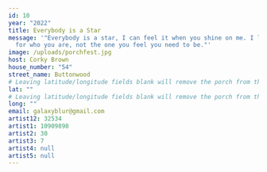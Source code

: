 ```yaml
---
id: 10
year: "2022"
title: Everybody is a Star
message: '"Everybody is a star, I can feel it when you shine on me. I love you
  for who you are, not the one you feel you need to be."'
image: /uploads/porchfest.jpg
host: Corky Brown
house_number: "54"
street_name: Buttonwood
# Leaving latitude/longitude fields blank will remove the porch from the Porchfest map.
lat: ""
# Leaving latitude/longitude fields blank will remove the porch from the Porchfest map.
long: ""
email: galaxyblur@gmail.com
artist12: 32534
artist1: 10909898
artist2: 30
artist3: 7
artist4: null
artist5: null
---
```

